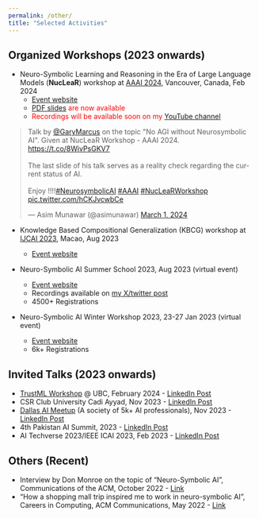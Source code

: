```yaml
---
permalink: /other/
title: "Selected Activities"
---
```


## Organized Workshops (2023 onwards)

- Neuro-Symbolic Learning and Reasoning in the Era of Large Language Models (**NucLeaR**) workshop at [AAAI 2024](https://aaai.org/aaai-conference/), Vancouver, Canada, Feb 2024 
   - [Event website](https://nuclear-workshop.github.io/)
   - <span style="color: red;">[PDF slides](https://github.com/nuclear-workshop/nuclear-workshop.github.io/tree/master/assets/2024_aaai_nuclear_invited_talk_slides) are now available</span>
   - <span style="color: red;">Recordings will be available soon on my [YouTube channel](https://www.youtube.com/@asimmunawar)</span>

<blockquote class="twitter-tweet" data-media-max-width="560"><p lang="en" dir="ltr">Talk by <a href="https://twitter.com/GaryMarcus?ref_src=twsrc%5Etfw">@GaryMarcus</a> on the topic &quot;No AGI without Neurosymbolic AI&quot;. Given at NucLeaR Workshop - AAAI 2024. <a href="https://t.co/8WivPsGKV7">https://t.co/8WivPsGKV7</a><br><br>The last slide of his talk serves as a reality check regarding the current status of AI.<br><br>Enjoy !!!!<a href="https://twitter.com/hashtag/NeurosymbolicAI?src=hash&amp;ref_src=twsrc%5Etfw">#NeurosymbolicAI</a> <a href="https://twitter.com/hashtag/AAAI?src=hash&amp;ref_src=twsrc%5Etfw">#AAAI</a> <a href="https://twitter.com/hashtag/NucLeaRWorkshop?src=hash&amp;ref_src=twsrc%5Etfw">#NucLeaRWorkshop</a> <a href="https://t.co/hCKJvcwbCe">pic.twitter.com/hCKJvcwbCe</a></p>&mdash; Asim Munawar (@asimunawar) <a href="https://twitter.com/asimunawar/status/1763355051538448786?ref_src=twsrc%5Etfw">March 1, 2024</a></blockquote> <script async src="https://platform.twitter.com/widgets.js" charset="utf-8"></script>



- Knowledge Based Compositional Generalization (KBCG) workshop at [IJCAI 2023](https://ijcai-23.org/), Macao, Aug 2023
   - [Event website](https://knowledgeai.github.io/)

- Neuro-Symbolic AI Summer School 2023, Aug 2023 (virtual event)
   - [Event website](https://neurosymbolic.github.io/nsss2023/index.html)
   - Recordings available on [my X/twitter post](https://twitter.com/asimunawar/status/1696850589299229130)
   - 4500+ Registrations

- Neuro-Symbolic AI Winter Workshop 2023, 23-27 Jan 2023 (virtual event)
   - [Event website](https://ibm.github.io/neuro-symbolic-ai/events/ns-workshop2023/)
   - 6k+ Registrations


## Invited Talks (2023 onwards)

- [TrustML Workshop](https://trustml.ubc.ca/events/trustml-workshop-ubc-february-2024) @ UBC, February 2024 - [LinkedIn Post](https://www.linkedin.com/feed/update/urn:li:activity:7168458996033470464/)
- CSR Club University Cadi Ayyad, Nov 2023 - [LinkedIn Post](https://www.linkedin.com/posts/csr-club-fps_aiinsights-languagemodels-techtalks-activity-7132790432022843392-rUPk?utm_source=share&utm_medium=member_desktop)
- [Dallas AI Meetup](https://www.meetup.com/dal-ai/) (A society of 5k+ AI professionals), Nov 2023 - [LinkedIn Post](https://www.linkedin.com/feed/update/urn:li:activity:7119812126839291904?utm_source=share&utm_medium=member_desktop)
- 4th Pakistan AI Summit, 2023 - [LinkedIn Post](https://www.linkedin.com/feed/update/urn:li:activity:7040555977091223552?utm_source=share&utm_medium=member_desktop)
- AI Techverse 2023/IEEE ICAI 2023, Feb 2023 - [LinkedIn Post](https://www.linkedin.com/feed/update/urn:li:activity:7021013459102248960/)

## Others (Recent)

- Interview by Don Monroe on the topic of “Neuro-Symbolic AI”, Communications of the ACM, October 2022 - [Link](https://cacm.acm.org/magazines/2022/10/264844-neurosymbolic-ai/abstract)
- “How a shopping mall trip inspired me to work in neuro-symbolic AI”, Careers in Computing, ACM Communications, May 2022 - [Link](https://cacm.acm.org/magazines/2022/5/260361-how-a-shopping-mall-trip-inspired-me-to-work-in-neuro-symbolic-ai/abstract)

